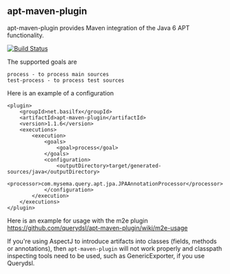 ## apt-maven-plugin

apt-maven-plugin provides Maven integration of the Java 6 APT functionality.

[![Build Status](https://travis-ci.org/querydsl/apt-maven-plugin.svg?branch=master)](https://travis-ci.org/querydsl/apt-maven-plugin)

The supported goals are

    process - to process main sources
    test-process - to process test sources

Here is an example of a configuration

    <plugin>
        <groupId>net.basilfx</groupId>
        <artifactId>apt-maven-plugin</artifactId>
        <version>1.1.6</version>
        <executions>
            <execution>
                <goals>
                    <goal>process</goal>
                </goals>
                <configuration>
                    <outputDirectory>target/generated-sources/java</outputDirectory>
                    <processor>com.mysema.query.apt.jpa.JPAAnnotationProcessor</processor>
                </configuration>
            </execution>
        </executions>
    </plugin>

Here is an example for usage with the m2e plugin https://github.com/querydsl/apt-maven-plugin/wiki/m2e-usage

If you're using AspectJ to introduce artifacts into classes (fields, methods or annotations), then 
`apt-maven-plugin` will not work properly and classpath inspecting tools need to be used, such as GenericExporter, 
if you use Querydsl.


